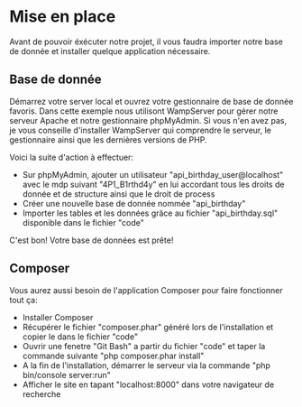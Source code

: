 # Mise en place
Avant de pouvoir éxécuter notre projet, il vous faudra importer notre base de donnée et installer quelque application nécessaire.

## Base de donnée
Démarrez votre server local et ouvrez votre gestionnaire de base de donnée favoris. Dans cette exemple nous utilisont WampServer pour gérer notre serveur Apache et notre gestionnaire phpMyAdmin.
Si vous n'en avez pas, je vous conseille d'installer WampServer qui comprendre le serveur, le gestionnaire ainsi que les dernières versions de PHP.

Voici la suite d'action à effectuer:
- Sur phpMyAdmin, ajouter un utilisateur "api_birthday_user@localhost" avec le mdp suivant "4P1_B1rthd4y" en lui accordant tous les droits de donnée et de structure ainsi que le droit de process
- Créer une nouvelle base de donnée nommée "api_birthday"
- Importer les tables et les données grâce au fichier "api_birthday.sql" disponible dans le fichier "code"

C'est bon! Votre base de données est prête!

## Composer
Vous aurez aussi besoin de l'application Composer pour faire fonctionner tout ça:
- Installer Composer
- Récupérer le fichier "composer.phar" généré lors de l'installation et copier le dans le fichier "code"
- Ouvrir une fenetre "Git Bash" a partir du fichier "code" et taper la commande suivante "php composer.phar install"
- A la fin de l'installation, démarrer le serveur via la commande "php bin/console server:run"
- Afficher le site en tapant "localhost:8000" dans votre navigateur de recherche